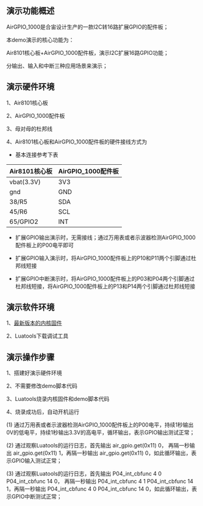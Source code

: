 
## 演示功能概述

AirGPIO_1000是合宙设计生产的一款I2C转16路扩展GPIO的配件板；

本demo演示的核心功能为：

Air8101核心板+AirGPIO_1000配件板，演示I2C扩展16路GPIO功能；

分输出、输入和中断三种应用场景来演示；


## 演示硬件环境

1、Air8101核心板

2、AirGPIO_1000配件板

3、母对母的杜邦线

4、Air8101核心板和AirGPIO_1000配件板的硬件接线方式为

- 基本连接参考下表

| Air8101核心板 | AirGPIO_1000配件板 |
| ------------ | ------------------ |
|  vbat(3.3V)  |         3V3        |
|     gnd      |         GND        |
|    38/R5     |         SDA        |
|    45/R6     |         SCL        |
|   65/GPIO2   |         INT        |

- 扩展GPIO输出演示时，无需接线；通过万用表或者示波器检测AirGPIO_1000配件板上的P00电平即可

- 扩展GPIO输入演示时，将AirGPIO_1000配件板上的P10和P11两个引脚通过杜邦线短接

- 扩展GPIO中断演示时，将AirGPIO_1000配件板上的P03和P04两个引脚通过杜邦线短接，将AirGPIO_1000配件板上的P13和P14两个引脚通过杜邦线短接


## 演示软件环境

1、[最新版本的内核固件](https://docs.openluat.com/air8101/luatos/firmware/)

2、Luatools下载调试工具

## 演示操作步骤

1、搭建好演示硬件环境

2、不需要修改demo脚本代码

3、Luatools烧录内核固件和demo脚本代码

4、烧录成功后，自动开机运行

   (1) 通过万用表或者示波器检测AirGPIO_1000配件板上的P00电平，持续1秒输出0V的低电平，持续1秒输出3.3V的高电平，循环输出，表示GPIO输出测试正常；

   (2) 通过观察Luatools的运行日志，首先输出 air_gpio.get(0x11) 0， 再隔一秒输出 air_gpio.get(0x11) 1，再隔一秒输出 air_gpio.get(0x11) 0，如此循环输出，表示GPIO输入测试正常；

   (3) 通过观察Luatools的运行日志，首先输出 P04_int_cbfunc 4 0      P04_int_cbfunc 14 0， 再隔一秒输出  P04_int_cbfunc 4 1      P04_int_cbfunc 14 1，再隔一秒输出 P04_int_cbfunc 4 0      P04_int_cbfunc 14 0，如此循环输出，表示GPIO中断测试正常；
   

